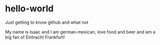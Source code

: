 # hello-world
Just getting to know github and what not

My name is Isaac and I am german-mexican, love food and beer and am a big fan of Eintracht Frankfurt!
